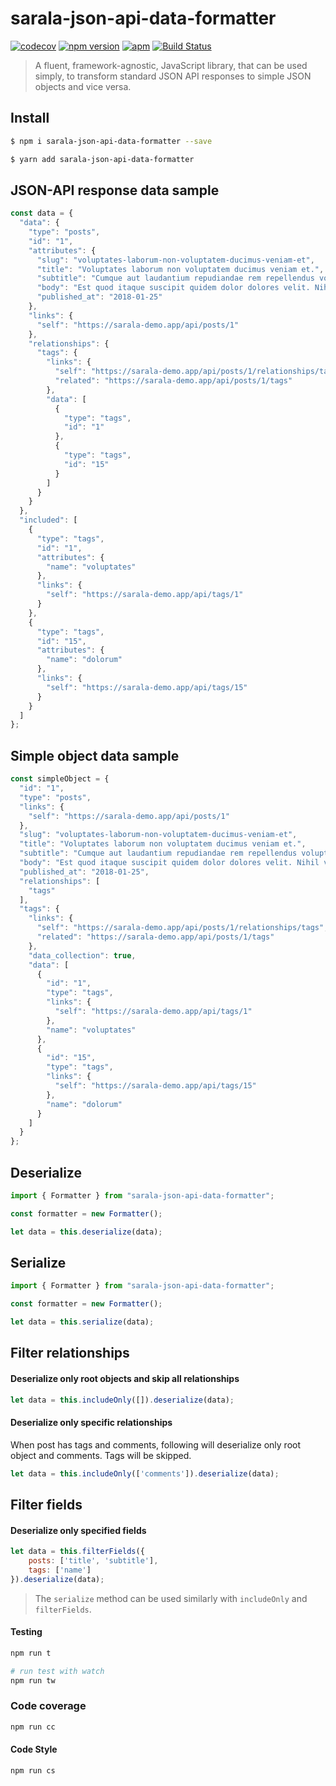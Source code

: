 # sarala-json-api-data-formatter

[![codecov](https://codecov.io/gh/sarala-io/sarala-json-api-data-formatter/branch/master/graph/badge.svg)](https://codecov.io/gh/sarala-io/sarala-json-api-data-formatter) 
[![npm version](https://badge.fury.io/js/sarala-json-api-data-formatter.svg)](https://www.npmjs.com/package/sarala-json-api-data-formatter) 
[![apm](https://img.shields.io/apm/l/vim-mode.svg)](https://github.com/sarala-io/sarala-json-api-data-formatter/blob/master/LICENSE)
[![Build Status](https://travis-ci.org/sarala-io/sarala-json-api-data-formatter.svg?branch=master)](https://travis-ci.org/sarala-io/sarala-json-api-data-formatter)

> A fluent, framework-agnostic, JavaScript library, that can be used simply, to transform standard JSON API responses to simple JSON objects and vice versa.

## Install

```sh
$ npm i sarala-json-api-data-formatter --save
```

```sh
$ yarn add sarala-json-api-data-formatter
```

## JSON-API response data sample

```javascript
const data = {
  "data": {
    "type": "posts",
    "id": "1",
    "attributes": {
      "slug": "voluptates-laborum-non-voluptatem-ducimus-veniam-et",
      "title": "Voluptates laborum non voluptatem ducimus veniam et.",
      "subtitle": "Cumque aut laudantium repudiandae rem repellendus voluptatem. Sunt ipsa eum ea molestias.",
      "body": "Est quod itaque suscipit quidem dolor dolores velit. Nihil voluptas placeat ex consequatur quasi.\n\nEst nulla cupiditate ad beatae rerum veritatis vel. Quia ut doloribus consequatur porro. Eligendi sit et dignissimos qui voluptatem magnam mollitia labore.\n\nLibero saepe praesentium et sed. Exercitationem error rerum sit inventore provident laborum. Fuga pariatur dolor reiciendis. Quibusdam corrupti commodi ut quo non laboriosam quia. Nihil sit iste sit optio voluptas repellendus exercitationem.",
      "published_at": "2018-01-25"
    },
    "links": {
      "self": "https://sarala-demo.app/api/posts/1"
    },
    "relationships": {
      "tags": {
        "links": {
          "self": "https://sarala-demo.app/api/posts/1/relationships/tags",
          "related": "https://sarala-demo.app/api/posts/1/tags"
        },
        "data": [
          {
            "type": "tags",
            "id": "1"
          },
          {
            "type": "tags",
            "id": "15"
          }
        ]
      }
    }
  },
  "included": [
    {
      "type": "tags",
      "id": "1",
      "attributes": {
        "name": "voluptates"
      },
      "links": {
        "self": "https://sarala-demo.app/api/tags/1"
      }
    },
    {
      "type": "tags",
      "id": "15",
      "attributes": {
        "name": "dolorum"
      },
      "links": {
        "self": "https://sarala-demo.app/api/tags/15"
      }
    }
  ]
};
```

## Simple object data sample

```javascript
const simpleObject = {
  "id": "1",
  "type": "posts",
  "links": {
    "self": "https://sarala-demo.app/api/posts/1"
  },
  "slug": "voluptates-laborum-non-voluptatem-ducimus-veniam-et",
  "title": "Voluptates laborum non voluptatem ducimus veniam et.",
  "subtitle": "Cumque aut laudantium repudiandae rem repellendus voluptatem. Sunt ipsa eum ea molestias.",
  "body": "Est quod itaque suscipit quidem dolor dolores velit. Nihil voluptas placeat ex consequatur quasi.\n\nEst nulla cupiditate ad beatae rerum veritatis vel. Quia ut doloribus consequatur porro. Eligendi sit et dignissimos qui voluptatem magnam mollitia labore.\n\nLibero saepe praesentium et sed. Exercitationem error rerum sit inventore provident laborum. Fuga pariatur dolor reiciendis. Quibusdam corrupti commodi ut quo non laboriosam quia. Nihil sit iste sit optio voluptas repellendus exercitationem.",
  "published_at": "2018-01-25",
  "relationships": [
    "tags"
  ],
  "tags": {
    "links": {
      "self": "https://sarala-demo.app/api/posts/1/relationships/tags",
      "related": "https://sarala-demo.app/api/posts/1/tags"
    },
    "data_collection": true,
    "data": [
      {
        "id": "1",
        "type": "tags",
        "links": {
          "self": "https://sarala-demo.app/api/tags/1"
        },
        "name": "voluptates"
      },
      {
        "id": "15",
        "type": "tags",
        "links": {
          "self": "https://sarala-demo.app/api/tags/15"
        },
        "name": "dolorum"
      }
    ]
  }
};
```

## Deserialize

```javascript
import { Formatter } from "sarala-json-api-data-formatter";

const formatter = new Formatter();

let data = this.deserialize(data);
```

## Serialize

```javascript
import { Formatter } from "sarala-json-api-data-formatter";

const formatter = new Formatter();

let data = this.serialize(data);
```

## Filter relationships

#### Deserialize only root objects and skip all relationships

```javascript
let data = this.includeOnly([]).deserialize(data);
```

#### Deserialize only specific relationships

When post has tags and comments, following will deserialize only root object and comments. Tags will be skipped.

```javascript
let data = this.includeOnly(['comments']).deserialize(data);
```

## Filter fields

#### Deserialize only specified fields

```javascript
let data = this.filterFields({
    posts: ['title', 'subtitle'],
    tags: ['name']
}).deserialize(data);
```

> The `serialize` method can be used similarly with `includeOnly` and `filterFields`.


#### Testing

```bash
npm run t

# run test with watch
npm run tw
```

### Code coverage

```bash
npm run cc
```

#### Code Style

```bash
npm run cs
```